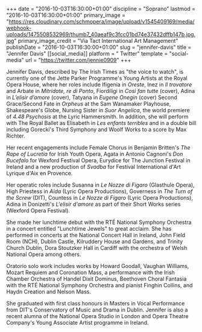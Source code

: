 +++
date = "2016-10-03T16:30:00+01:00"
discipline = "Soprano"
lastmod = "2016-10-03T16:30:00+01:00"
primary_image = "https://res.cloudinary.com/schmopera/image/upload/v1545409169/media/webhook-uploads/1475508532969/thumb7_40aeaf9c3fcc01bd74e37432dffb147b.jpg.jpg"
primary_image_credit = "Via Tact International Art Management"
publishDate = "2016-10-03T16:30:00+01:00"
slug = "jennifer-davis"
title = "Jennifer Davis"
[[social_media]]
platform = " Twitter"
template = "social-media"
url = "https://twitter.com/jennie0909"
+++

Jennifer Davis, described by The Irish Times as "the voice to watch", is currently one of the Jette Parker Programme's Young Artists at the Royal Opera House, where her roles include Ifigenia in *Oreste*, Inez in *Il trovatore* and Arbate in *Mitridate, re di Ponto*, Fiordiligi in *Così fan tutte* (cover), Adina in *L’elisir d’amore* (cover), Tatyana in *Eugene Onegin* (cover) Second Grace/Second Fate in *Orpheus* at the Sam Wanamaker Playhouse, Shakespeare's Globe, Nursing Sister in *Suor Angelica*, the world premiere of *4.48 Psychosis* at the Lyric Hammersmith. In addition, she will perform with The Royal Ballet as Elisabeth in *Les enfants terribles* and in a double bill including Gorecki's Third Symphony and Woolf Works to a score by Max Richter.

Her recent engagements include Female Chorus in Benjamin Britten's *The Rape of Lucretia* for Irish Youth Opera, Agata in Antonio Cagnoni's *Don Bucefalo* for Wexford Festival Opera, Eurydice for The Junction Festival in Ireland and a new production of *Svadba* for Festival International d'Art Lyrique d'Aix en Provence.

Her operatic roles include Susanna in *Le Nozze di Figaro* (Glasthule Opera), High Priestess in *Aida* (Lyric Opera Productions), Governess in *The Turn of the Screw* (DIT), Countess in *Le Nozze di Figaro* (Lyric Opera Productions), Adina in Donizetti's *L'elisir d'amore* as part of their Short Works series (Wexford Opera Festival).

She made her lunchtime debut with the RTÉ National Symphony Orchestra in a concert entitled "Lunchtime Jewels" to great acclaim. She has performed in concerts at the National Concert Hall in Ireland, John Field Room (NCH), Dublin Castle, Kilruddery House and Gardens, and Trinity Church Dublin,  Dora Stoutzker Hall in Cardiff with the orchestra of Welsh National Opera among others.
 
Oratorio solo work includes works by Howard Goodall, Vaughan Williams, Mozart Requiem and Coronation Mass, a performance with the Irish Chamber Orchestra of Handel Dixit Dominus, Beethoven Choral Fantasia with the RTÉ National Symphony Orchestra and pianist Finghin Collins, and Haydn Creation and Nelson Mass. 
 
She graduated with first class honours in Masters in Vocal Performance from DIT's Conservatory of Music and Drama in Dublin. Jennifer is also a recent alumna of the National Opera Studio in London and Opera Theatre Company's Young Associate Artist programme in Ireland.
